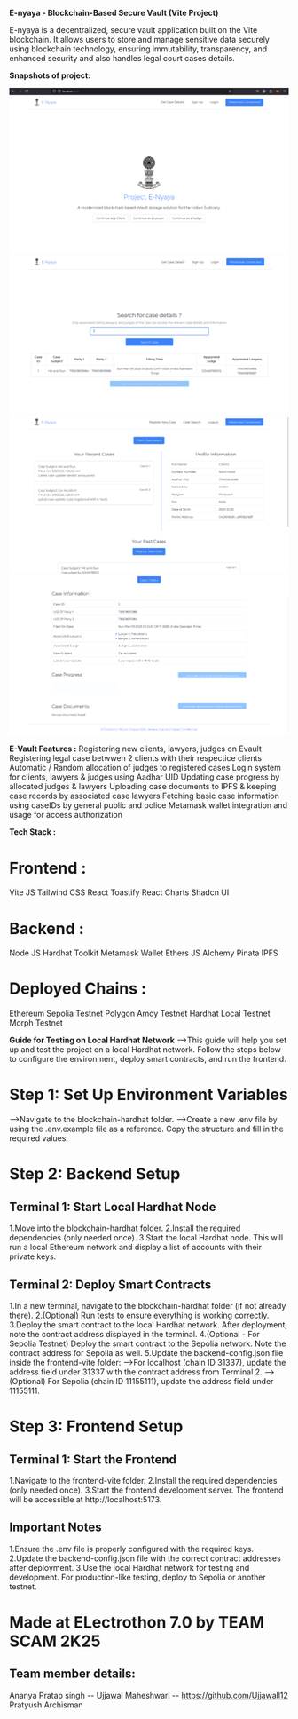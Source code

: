 **E-nyaya - Blockchain-Based Secure Vault (Vite Project)**

E-nyaya is a decentralized, secure vault application built on the Vite blockchain. It allows users to store and manage sensitive data securely using blockchain technology, ensuring immutability, transparency, and enhanced security and also handles legal court cases details.


**Snapshots of project:**

![Alt text](project-assets/Screenshot%202025-03-09%20020518.png)
![Alt text](project-assets/Screenshot%202025-03-09%20020540.png)
![Alt text](project-assets/Screenshot%202025-03-09%20020718.png)
![Alt text](project-assets/Screenshot%202025-03-09%20020742.png)

**E-Vault Features :**
Registering new clients, lawyers, judges on Evault
Registering legal case betwwen 2 clients with their respectice clients
Automatic / Random allocation of judges to registered cases
Login system for clients, lawyers & judges using Aadhar UID
Updating case progress by allocated judges & lawyers
Uploading case documents to IPFS & keeping case records by associated case lawyers
Fetching basic case information using caseIDs by general public and police
Metamask wallet integration and usage for access authorization


**Tech Stack :**


# Frontend :

Vite JS
Tailwind CSS
React Toastify
React Charts
Shadcn UI


# Backend :

Node JS
Hardhat Toolkit
Metamask Wallet
Ethers JS
Alchemy
Pinata IPFS


# Deployed Chains :

Ethereum Sepolia Testnet
Polygon Amoy Testnet
Hardhat Local Testnet 
Morph Testnet 


**Guide for Testing on Local Hardhat Network**
-->This guide will help you set up and test the project on a local Hardhat network. Follow the steps below to 
   configure the environment, deploy smart contracts, and run the frontend.


# Step 1: Set Up Environment Variables

-->Navigate to the blockchain-hardhat folder.
-->Create a new .env file by using the .env.example file as a reference. Copy the structure and fill in the required
 values.

# Step 2: Backend Setup

## Terminal 1: Start Local Hardhat Node
1.Move into the blockchain-hardhat folder.
2.Install the required dependencies (only needed once).
3.Start the local Hardhat node. This will run a local Ethereum network and display a list of accounts with their private keys.

## Terminal 2: Deploy Smart Contracts
1.In a new terminal, navigate to the blockchain-hardhat folder (if not already there).
2.(Optional) Run tests to ensure everything is working correctly.
3.Deploy the smart contract to the local Hardhat network. After deployment, note the contract address displayed in the terminal.
4.(Optional - For Sepolia Testnet) Deploy the smart contract to the Sepolia network. Note the contract address for Sepolia as well.
5.Update the backend-config.json file inside the frontend-vite folder:
-->For localhost (chain ID 31337), update the address field under 31337 with the contract address from Terminal 2.
-->(Optional) For Sepolia (chain ID 11155111), update the address field under 11155111.

# Step 3: Frontend Setup

## Terminal 1: Start the Frontend
1.Navigate to the frontend-vite folder.
2.Install the required dependencies (only needed once).
3.Start the frontend development server. The frontend will be accessible at http://localhost:5173.


## Important Notes
1.Ensure the .env file is properly configured with the required keys.
2.Update the backend-config.json file with the correct contract addresses after deployment.
3.Use the local Hardhat network for testing and development. For production-like testing, deploy to Sepolia or another testnet.


# Made at ELectrothon 7.0 by TEAM SCAM 2K25
## Team member details: 
Ananya Pratap singh -- 
Ujjawal Maheshwari  --  https://github.com/Ujjawall12
Pratyush 
Archisman
